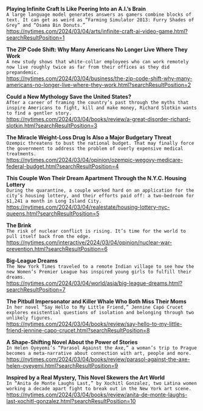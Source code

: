**Playing Infinite Craft Is Like Peering Into an A.I.’s Brain**\
`A large language model generates answers as gamers combine blocks of text. It can get as weird as “Farming Simulator 2013: Furry Shades of Grey” and “Osama Bin Donuts.”`\
https://nytimes.com/2024/03/04/arts/infinite-craft-ai-video-game.html?searchResultPosition=1

**The ZIP Code Shift: Why Many Americans No Longer Live Where They Work**\
`A new study shows that white-collar employees who can work remotely now live roughly twice as far from their offices as they did prepandemic.`\
https://nytimes.com/2024/03/04/business/the-zip-code-shift-why-many-americans-no-longer-live-where-they-work.html?searchResultPosition=2

**Could a New Mythology Save the United States?**\
`After a career of framing the country’s past through the myths that inspire Americans to fight, kill and make money, Richard Slotkin wants to find a gentler story.`\
https://nytimes.com/2024/03/04/books/review/a-great-disorder-richard-slotkin.html?searchResultPosition=3

**The Miracle Weight-Loss Drug Is Also a Major Budgetary Threat**\
`Ozempic threatens to bust the national budget. That may finally force the government to address the problem of overly expensive medical treatments.`\
https://nytimes.com/2024/03/04/opinion/ozempic-wegovy-medicare-federal-budget.html?searchResultPosition=4

**This Couple Won Their Dream Apartment Through the N.Y.C. Housing Lottery**\
`During the quarantine, a couple worked hard on an application for the city’s housing lottery, and their efforts paid off: a two-bedroom for $1,241 a month in Long Island City.`\
https://nytimes.com/2024/03/04/realestate/housing-lottery-nyc-queens.html?searchResultPosition=5

**The Brink**\
`The risk of nuclear conflict is rising. It’s time for the world to pull itself back from the edge.`\
https://nytimes.com/interactive/2024/03/04/opinion/nuclear-war-prevention.html?searchResultPosition=6

**Big-League Dreams**\
`The New York Times traveled to a remote Indian village to see how the new Women’s Premier League has inspired young girls to fulfill their dreams. `\
https://nytimes.com/2024/03/04/world/asia/big-league-dreams.html?searchResultPosition=7

**The Pitbull Impersonator and Killer Whale Who Both Miss Their Moms**\
`In her novel “Say Hello to My Little Friend,” Jennine Capó Crucet explores existential questions of isolation and belonging through two unlikely figures.`\
https://nytimes.com/2024/03/04/books/review/say-hello-to-my-little-friend-jennine-capo-crucet.html?searchResultPosition=8

**A Shape-Shifting Novel About the Power of Stories**\
`In Helen Oyeyemi’s “Parasol Against the Axe,” a woman’s trip to Prague becomes a meta-narrative about connection with art, people and more.`\
https://nytimes.com/2024/03/04/books/review/parasol-against-the-axe-helen-oyeyemi.html?searchResultPosition=9

**Inspired by a Real Mystery, This Novel Skewers the Art World**\
`In “Anita de Monte Laughs Last,” by Xochitl Gonzalez, two Latina women working a decade apart fight to break out in the New York art scene.`\
https://nytimes.com/2024/03/04/books/review/anita-de-monte-laughs-last-xochitl-gonzalez.html?searchResultPosition=10

